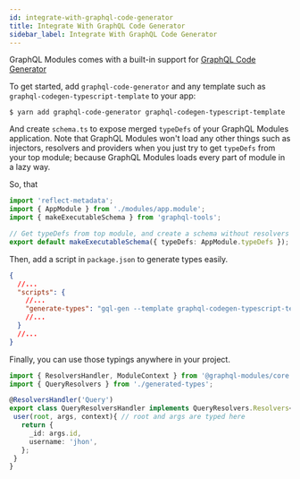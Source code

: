```yaml
---
id: integrate-with-graphql-code-generator
title: Integrate With GraphQL Code Generator
sidebar_label: Integrate With GraphQL Code Generator
---
```


GraphQL Modules comes with a built-in support for [GraphQL Code Generator](https://github.com/dotansimha/graphql-code-generator)

To get started, add `graphql-code-generator` and any template such as `graphql-codegen-typescript-template` to your app:

    $ yarn add graphql-code-generator graphql-codegen-typescript-template

And create `schema.ts` to expose merged `typeDefs` of your GraphQL Modules application.
Note that GraphQL Modules won't load any other things such as injectors, resolvers and providers when you just try to get `typeDefs` from your top module; because GraphQL Modules loads every part of module in a lazy way.

So, that

```typescript
import 'reflect-metadata';
import { AppModule } from './modules/app.module';
import { makeExecutableSchema } from 'graphql-tools';

// Get typeDefs from top module, and create a schema without resolvers and other business logic
export default makeExecutableSchema({ typeDefs: AppModule.typeDefs });
```

Then, add a script in `package.json` to generate types easily.

```json
{
  //...
  "scripts": {
    //...
    "generate-types": "gql-gen --template graphql-codegen-typescript-template -r ts-node/register/transpile-only --schema src/schema.ts --out src/generated-types.ts",
    //...
  }
  //...
}
```

Finally, you can use those typings anywhere in your project.

 ```typescript
import { ResolversHandler, ModuleContext } from '@graphql-modules/core';
import { QueryResolvers } from './generated-types';

@ResolversHandler('Query')
export class QueryResolversHandler implements QueryResolvers.Resolvers<ModuleContext> {
  user(root, args, context){ // root and args are typed here
    return {
      _id: args.id,
      username: 'jhon',
    };
  }
}
```
